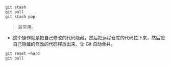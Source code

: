 ```go
git stash
git pull
git stash pop
```

> 最常用。

- 这个操作就是把自己修改的代码隐藏，然后把远程仓库的代码拉下来，然后把自己隐藏的修改的代码释放出来，让 Git 自动合并。

```go
git reset –hard
git pull
```
